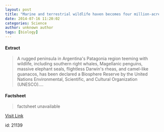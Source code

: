 ```yaml
---
layout: post
title: "Marine and terrestrial wildlife haven becomes four million-acre biosphere reserve"
date: 2014-07-16 11:20:02
categories: Science
author: unknown author
tags: [biology]
---
```



#### Extract
>A rugged peninsula in Argentina's Patagonia region teeming with wildlife, including southern right whales, Magellanic penguins, massive elephant seals, flightless Darwin's rheas, and camel-like guanacos, has been declared a Biosphere Reserve by the United Nations Environmental, Scientific, and Cultural Organization (UNESCO)....

#### Factsheet
>factsheet unavailable

[Visit Link](http://phys.org/news324711903.html)

id:   21139
